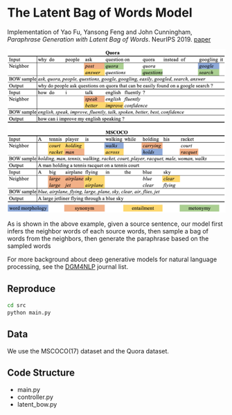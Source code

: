 # The Latent Bag of Words Model 

Implementation of Yao Fu, Yansong Feng and John Cunningham, _Paraphrase Generation with Latent Bag of Words_. NeurIPS 2019. [paper](https://github.com/FranxYao/dgm_latent_bow/blob/master/doc/latent_bow_camera_ready.pdf) 

<img src="etc/sample_sentences.png" alt="example"
	title="Example" width="600"  />

As is shown in the above example, given a source sentence, our model first infers the neighbor words of each source words, then sample a bag of words from the neighbors, then generate the paraphrase based on the sampled words 

For more background about deep generative models for natural language processing, see the [DGM4NLP](https://github.com/FranxYao/Deep-Generative-Models-for-Natural-Language-Processing) journal list. 

## Reproduce 

```bash 
cd src
python main.py 
```

## Data 

We use the MSCOCO(17) dataset and the Quora dataset. 

## Code Structure

* main.py 
* controller.py 
* latent_bow.py 
